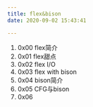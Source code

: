 ```yaml
---
title: flex&bison
date: 2020-09-02 15:43:41

---
```


1. 0x00 flex简介
2. 0x01 flex甜点
3. 0x02 flex I/O
4. 0x03 flex with bison
5. 0x04 bison简介
6. 0x05 CFG与bison
7. 0x06
